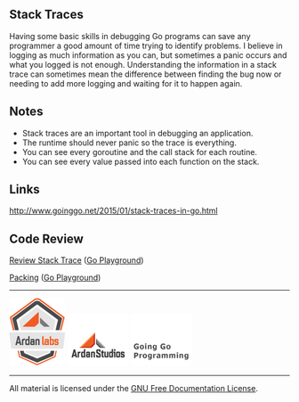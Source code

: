 ## Stack Traces

Having some basic skills in debugging Go programs can save any programmer a good amount of time trying to identify problems. I believe in logging as much information as you can, but sometimes a panic occurs and what you logged is not enough. Understanding the information in a stack trace can sometimes mean the difference between finding the bug now or needing to add more logging and waiting for it to happen again.

## Notes

* Stack traces are an important tool in debugging an application.
* The runtime should never panic so the trace is everything.
* You can see every goroutine and the call stack for each routine.
* You can see every value passed into each function on the stack.

## Links

http://www.goinggo.net/2015/01/stack-traces-in-go.html

## Code Review

[Review Stack Trace](example1/example1.go) ([Go Playground](https://play.golang.org/p/ur6IPVCo9l))

[Packing](example2/example2.go) ([Go Playground](https://play.golang.org/p/S5ukG0_hXt))

___
[![Ardan Labs](../../00-slides/images/ggt_logo.png)](http://www.ardanlabs.com)
[![Ardan Studios](../../00-slides/images/ardan_logo.png)](http://www.ardanstudios.com)
[![GoingGo Blog](../../00-slides/images/ggb_logo.png)](http://www.goinggo.net)
___
All material is licensed under the [GNU Free Documentation License](https://github.com/ArdanStudios/gotraining/blob/master/LICENSE).
